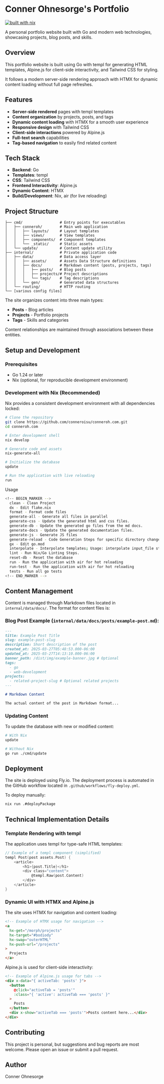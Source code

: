 # Conner Ohnesorge's Portfolio
[![built with nix](https://builtwithnix.org/badge.svg)](https://builtwithnix.org)

A personal portfolio website built with Go and modern web technologies, showcasing projects, blog posts, and skills.

## Overview

This portfolio website is built using Go with templ for generating HTML templates, Alpine.js for client-side interactivity, and Tailwind CSS for styling.

It follows a modern server-side rendering approach with HTMX for dynamic content loading without full page refreshes.

## Features

- **Server-side rendered** pages with templ templates
- **Content organization** by projects, posts, and tags
- **Dynamic content loading** with HTMX for a smooth user experience
- **Responsive design** with Tailwind CSS
- **Client-side interactions** powered by Alpine.js
- **Full-text search** capabilities
- **Tag-based navigation** to easily find related content

## Tech Stack

- **Backend**: Go
- **Templates**: templ
- **CSS**: Tailwind CSS
- **Frontend Interactivity**: Alpine.js
- **Dynamic Content**: HTMX
- **Build/Development**: Nix, air (for live reloading)

## Project Structure

```
├── cmd/                 # Entry points for executables
│   ├── conneroh/        # Main web application
│   │   ├── layouts/     # Layout templates
│   │   ├── views/       # View templates
│   │   ├── components/  # Component templates
│   │   └── _static/     # Static assets
│   └── update/          # Content update utility
├── internal/            # Private application code
│   ├── data/            # Data access layer
│   │   ├── assets/      # Assets Data Structure definitions
│   │   ├── docs/        # Markdown content (posts, projects, tags)
│   │   │   ├── posts/   # Blog posts
│   │   │   ├── projects/# Project descriptions
│   │   │   └── tags/    # Tag descriptions
│   │   └── gen/         # Generated data structures
│   └── routing/         # HTTP routing
└── [various config files]
```

The site organizes content into three main types:

- **Posts** - Blog articles
- **Projects** - Portfolio projects
- **Tags** - Skills and categories

Content relationships are maintained through associations between these entities.

## Setup and Development

### Prerequisites

- Go 1.24 or later
- Nix (optional, for reproducible development environment)

### Development with Nix (Recommended)

Nix provides a consistent development environment with all dependencies locked:

```bash
# Clone the repository
git clone https://github.com/conneroisu/conneroh.com.git
cd conneroh.com

# Enter development shell
nix develop

# Generate code and assets
nix-generate-all

# Initialize the database
update

# Run the application with live reloading
run
```

Usage

```bash
<!-- BEGIN_MARKER -->
  clean - Clean Project
  dx - Edit flake.nix
  format - Format code files
  generate-all - Generate all files in parallel
  generate-css - Update the generated html and css files.
  generate-db - Update the generated go files from the md docs.
  generate-docs - Update the generated documentation files.
  generate-js - Generate JS files
  generate-reload - Code Generation Steps for specific directory changes.
  gx - Edit go.mod
  interpolate - Interpolate templates; Usage: interpolate input_file start_marker end_marker replacement_text
  lint - Run Nix/Go Linting Steps.
  reset-db - Reset the database
  run - Run the application with air for hot reloading
  run-test - Run the application with air for hot reloading
  tests - Run all go tests
<!-- END_MARKER -->
```

## Content Management

Content is managed through Markdown files located in `internal/data/docs/`. The format for content files is:

### Blog Post Example (`internal/data/docs/posts/example-post.md`):

```markdown
---
title: Example Post Title
slug: example-post-slug
description: Short description of the post
created_at: 2025-03-27T05:48:53.000-06:00
updated_at: 2025-03-27T14:13:10.000-06:00
banner_path: /dist/img/example-banner.jpg # Optional
tags:
  - go
  - web-development
projects:
  - related-project-slug # Optional related projects
---

# Markdown Content

The actual content of the post in Markdown format...
```

### Updating Content

To update the database with new or modified content:

```bash
# With Nix
update

# Without Nix
go run ./cmd/update
```

## Deployment

The site is deployed using Fly.io. The deployment process is automated in the GitHub workflow located in `.github/workflows/fly-deploy.yml`.

To deploy manually:

```bash
nix run .#deployPackage
```

## Technical Implementation Details

### Template Rendering with templ

The application uses templ for type-safe HTML templates:

```go
// Example of a templ component (simplified)
templ Post(post assets.Post) {
    <article>
        <h1>{post.Title}</h1>
        <div class="content">
            @templ.Raw(post.Content)
        </div>
    </article>
}
```

### Dynamic UI with HTMX and Alpine.js

The site uses HTMX for navigation and content loading:

```html
<!-- Example of HTMX usage for navigation -->
<a
  hx-get="/morph/projects"
  hx-target="#bodiody"
  hx-swap="outerHTML"
  hx-push-url="/projects"
>
  Projects
</a>
```

Alpine.js is used for client-side interactivity:

```html
<!-- Example of Alpine.js usage for tabs -->
<div x-data="{ activeTab: 'posts' }">
  <button
    @click="activeTab = 'posts'"
    :class="{ 'active': activeTab === 'posts' }"
  >
    Posts
  </button>
  <div x-show="activeTab === 'posts'">Posts content here...</div>
</div>
```

## Contributing

This project is personal, but suggestions and bug reports are most welcome. Please open an issue or submit a pull request.

## Author

Conner Ohnesorge

